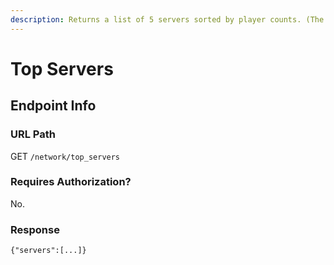 ```yaml
---
description: Returns a list of 5 servers sorted by player counts. (The top 5 servers.)
---
```


# Top Servers

## Endpoint Info

### URL Path

GET `/network/top_servers`

### Requires Authorization?

No.

### Response

`{"servers":[...]}`


